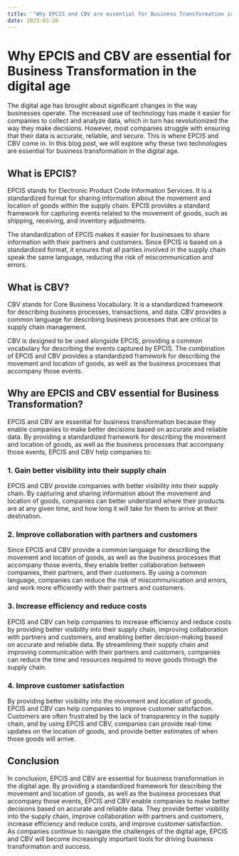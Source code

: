 ```yaml
---
title: '"Why EPCIS and CBV are essential for Business Transformation in the digital age"'
date: 2023-03-26
---
```


# Why EPCIS and CBV are essential for Business Transformation in the digital age

The digital age has brought about significant changes in the way businesses operate. The increased use of technology has made it easier for companies to collect and analyze data, which in turn has revolutionized the way they make decisions. However, most companies struggle with ensuring that their data is accurate, reliable, and secure. This is where EPCIS and CBV come in. In this blog post, we will explore why these two technologies are essential for business transformation in the digital age.

## What is EPCIS?

EPCIS stands for Electronic Product Code Information Services. It is a standardized format for sharing information about the movement and location of goods within the supply chain. EPCIS provides a standard framework for capturing events related to the movement of goods, such as shipping, receiving, and inventory adjustments.

The standardization of EPCIS makes it easier for businesses to share information with their partners and customers. Since EPCIS is based on a standardized format, it ensures that all parties involved in the supply chain speak the same language, reducing the risk of miscommunication and errors.

## What is CBV?

CBV stands for Core Business Vocabulary. It is a standardized framework for describing business processes, transactions, and data. CBV provides a common language for describing business processes that are critical to supply chain management.

CBV is designed to be used alongside EPCIS, providing a common vocabulary for describing the events captured by EPCIS. The combination of EPCIS and CBV provides a standardized framework for describing the movement and location of goods, as well as the business processes that accompany those events.

## Why are EPCIS and CBV essential for Business Transformation?

EPCIS and CBV are essential for business transformation because they enable companies to make better decisions based on accurate and reliable data. By providing a standardized framework for describing the movement and location of goods, as well as the business processes that accompany those events, EPCIS and CBV help companies to:

### 1. Gain better visibility into their supply chain

EPCIS and CBV provide companies with better visibility into their supply chain. By capturing and sharing information about the movement and location of goods, companies can better understand where their products are at any given time, and how long it will take for them to arrive at their destination.

### 2. Improve collaboration with partners and customers

Since EPCIS and CBV provide a common language for describing the movement and location of goods, as well as the business processes that accompany those events, they enable better collaboration between companies, their partners, and their customers. By using a common language, companies can reduce the risk of miscommunication and errors, and work more efficiently with their partners and customers.

### 3. Increase efficiency and reduce costs

EPCIS and CBV can help companies to increase efficiency and reduce costs by providing better visibility into their supply chain, improving collaboration with partners and customers, and enabling better decision-making based on accurate and reliable data. By streamlining their supply chain and improving communication with their partners and customers, companies can reduce the time and resources required to move goods through the supply chain.

### 4. Improve customer satisfaction

By providing better visibility into the movement and location of goods, EPCIS and CBV can help companies to improve customer satisfaction. Customers are often frustrated by the lack of transparency in the supply chain, and by using EPCIS and CBV, companies can provide real-time updates on the location of goods, and provide better estimates of when those goods will arrive.

## Conclusion

In conclusion, EPCIS and CBV are essential for business transformation in the digital age. By providing a standardized framework for describing the movement and location of goods, as well as the business processes that accompany those events, EPCIS and CBV enable companies to make better decisions based on accurate and reliable data. They provide better visibility into the supply chain, improve collaboration with partners and customers, increase efficiency and reduce costs, and improve customer satisfaction. As companies continue to navigate the challenges of the digital age, EPCIS and CBV will become increasingly important tools for driving business transformation and success.
